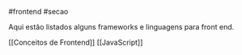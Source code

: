 #frontend
#secao 

Aqui estão listados alguns frameworks e linguagens para front end.

[[Conceitos de Frontend]]
[[JavaScript]]